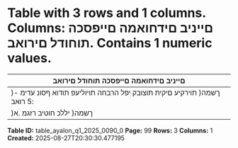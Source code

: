 # Table with 3 rows and 1 columns. Columns: םייניב םידחואמה םייפסכה תוחודל םירואב. Contains 1 numeric values.

| םייניב םידחואמה םייפסכה תוחודל םירואב |
|---|
| )ךשמה( תוירקיע םיקית תוצובק יפל הרבחה תויוליעפ תודוא ףסונ עדימ - :5 רואב |
| )ךשמה( יללכ חוטיב רזגמ .א |

**Table ID:** table_ayalon_q1_2025_0090_0
**Page:** 99
**Rows:** 3
**Columns:** 1
**Created:** 2025-08-27T20:30:30.477195
